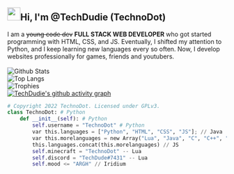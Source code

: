 # <h2><img src="https://github.com/Ashutosh00710/Ashutosh00710/blob/master/wave.gif" width="30px">Hi, I'm @TechDudie (TechnoDot)</h2>
I am a ~~young code dev~~ __FULL STACK WEB DEVELOPER__ who got started programming with HTML, CSS, and JS. Eventually, I shifted my attention to Python, and I keep learning new languages every so often. Now, I develop websites professionally for games, friends and youtubers.<br><br>
![Github Stats](https://github-readme-stats.vercel.app/api?username=TechDudie&show_icons=true&include_all_commits=true&theme=algolia&cache_seconds=3200)<br>![Top Langs](https://github-readme-stats.vercel.app/api/top-langs/?username=TechDudie&layout=compact&hide_title=false&langs_count=10&theme=algolia)<br>![Trophies](https://github-profile-trophy.vercel.app/?username=TechDudie&theme=discord&row=2&column=4)<br>[![TechDudie's github activity graph](https://activity-graph.herokuapp.com/graph?username=TechDudie&theme=react-dark)](https://github.com/TechDudie/github-readme-activity-graph)<br>
```python
# Copyright 2022 TechnoDot. Licensed under GPLv3.
class TechnoDot: # Python
    def __init__(self): # Python
        self.username = "TechnoDot" # Python
        var this.languages = ["Python", "HTML", "CSS", "JS"]; // Java
        var this.morelanguages = new Array("Lua", "Java", "C", "C++", "Assembly", "Bash") // JS
        this.languages.concat(this.morelanguages) // JS
        self.minecraft = "TechnoDot" -- Lua
        self.discord = "TechDude#7431" -- Lua
        self.mood <= "ARGH" // Iridium
```

